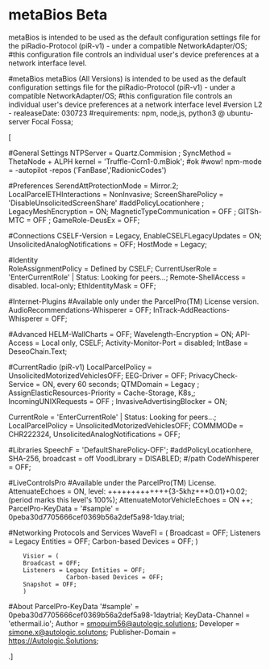 # metaBios Beta
metaBios is intended to be used as the default configuration settings file for the piRadio-Protocol (piR-v1) - under a compatible NetworkAdapter/OS;  
#this configuration file controls an individual user's device preferences at a network interface level.

 #metaBios
metaBios (All Versions) is intended to be used as the default configuration settings file for the piRadio-Protocol (piR-v1) - under a compatible NetworkAdapter/OS; 
#this configuration file controls an individual user's device preferences at a network interface level 
#version L2 - realeaseDate: 030723
#requirements: npm, node,js, python3 @ ubuntu-server Focal Fossa;

[
    
#General Settings
NTPServer = Quartz.Commision ; SyncMethod = ThetaNode + ALPH 
kernel = 'Truffle-Corn1-0.mBiok'; #ok #wow! 
npm-mode = -autopilot -repos ('FanBase','RadionicCodes')

#Preferences
SerendAttProtectionMode = Mirror.2;
LocalParcelETHInteractions =  NonInvasive;
ScreenSharePolicy = 'DisableUnsolicitedScreenShare' #addPolicyLocationhere ;
LegacyMeshEncryption = ON;
MagneticTypeCommunication = OFF ;
GITSh-MTC = OFF ;
GameRole-DeusEx = OFF;

#Connections
CSELF-Version = Legacy, EnableCSELFLegacyUpdates = ON;
UnsolicitedAnalogNotifications = OFF;
HostMode = Legacy; 

#Identity    
RoleAssignmentPolicy = Defined by CSELF;
CurrentUserRole = 'EnterCurrentRole' | Status: Looking for peers...;
Remote-ShellAccess = disabled. local-only;
EthIdentityMask = OFF; 


#Internet-Plugins
#Available only under the ParcelPro(TM) License version.
AudioRecommendations-Whisperer = OFF;
InTrack-AddReactions-Whisperer = OFF; 

#Advanced
HELM-WallCharts = OFF;
Wavelength-Encryption = ON;
API-Access = Local only, CSELF;
Activity-Monitor-Port = disabled;
IntBase = DeseoChain.Text;

#CurrentRadio (piR-v1)
LocalParcelPolicy = UnsolicitedMotorizedVehiclesOFF;
EEG-Driver = OFF;
PrivacyCheck-Service = ON, every 60 seconds;
QTMDomain = Legacy ;
AssignElasticResources-Priority = Cache-Storage, K8s,;
IncomingUNIXRequests = OFF ;
InvasiveAdvertisingBlocker = ON;


CurrentRole = 'EnterCurrentRole' | Status: Looking for peers...;
LocalParcelPolicy = UnsolicitedMotorizedVehiclesOFF;
COMMMODe = CHR222324, UnsolicitedAnalogNotifications = OFF;



#Libraries
SpeechF = 'DefaultSharePolicy-OFF'; #addPolicyLocationhere, SHA-256, broadcast = off
VoodLibrary = DISABLED; #/path
CodeWhisperer = OFF;


#LiveControlsPro
#Available under the ParcelPro(TM) License. 
AttenuateEchoes = ON, level: +++++++++++++{3-5khz++*0.01}+0.02;   (period marks this level's 100%);
AttenuateMotorVehicleEchoes = ON ++;
ParcelPro-KeyData = '#sample' = 0peba30d7705666cef0369b56a2def5a98-1day.trial;

#Networking Protocols and Services
        WaveFI = (
        Broadcast = OFF;
        Listeners = Legacy Entities = OFF;
                    Carbon-based Devices = OFF;
        )
        
        Visior = (
        Broadcast = OFF;
        Listeners = Legacy Entities = OFF;
                    Carbon-based Devices = OFF;
        Snapshot = OFF;
        )


#About
ParcelPro-KeyData '#sample' = 0peba30d7705666cef0369b56a2def5a98-1daytrial; 
KeyData-Channel = 'ethermail.io';
Author = smopuim56@autologic.solutions;
Developer = simone.x@autologic.solutons;
Publisher-Domain = https://Autologic.Solutions;

.]


